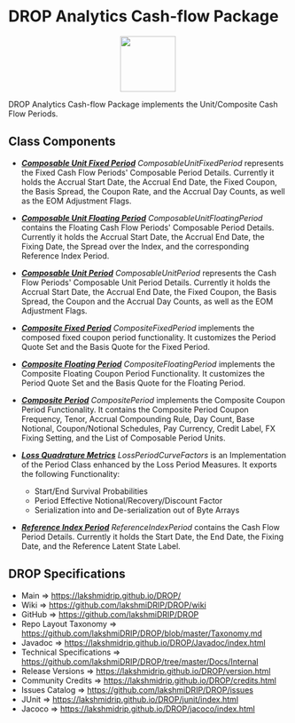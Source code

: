 # DROP Analytics Cash-flow Package

<p align="center"><img src="https://github.com/lakshmiDRIP/DROP/blob/master/DRIP_Logo.gif?raw=true" width="100"></p>

DROP Analytics Cash-flow Package implements the Unit/Composite Cash Flow Periods.

## Class Components

 * [***Composable Unit Fixed Period***](https://github.com/lakshmiDRIP/DROP/tree/master/src/main/java/org/drip/analytics/cashflow/ComposableUnitFixedPeriod.java)
 <i>ComposableUnitFixedPeriod</i> represents the Fixed Cash Flow Periods' Composable Period Details.
 Currently it holds the Accrual Start Date, the Accrual End Date, the Fixed Coupon, the Basis Spread, the 
 Coupon Rate, and the Accrual Day Counts, as well as the EOM Adjustment Flags.

 * [***Composable Unit Floating Period***](https://github.com/lakshmiDRIP/DROP/tree/master/src/main/java/org/drip/analytics/cashflow/ComposableUnitFloatingPeriod.java)
 <i>ComposableUnitFloatingPeriod</i> contains the Floating Cash Flow Periods' Composable Period Details.
 Currently it holds the Accrual Start Date, the Accrual End Date, the Fixing Date, the Spread over the
 Index, and the corresponding Reference Index Period.

 * [***Composable Unit Period***](https://github.com/lakshmiDRIP/DROP/tree/master/src/main/java/org/drip/analytics/cashflow/ComposableUnitPeriod.java)
 <i>ComposableUnitPeriod</i> represents the Cash Flow Periods' Composable Unit Period Details. Currently it
 holds the Accrual Start Date, the Accrual End Date, the Fixed Coupon, the Basis Spread, the Coupon and the
 Accrual Day Counts, as well as the EOM Adjustment Flags.

 * [***Composite Fixed Period***](https://github.com/lakshmiDRIP/DROP/tree/master/src/main/java/org/drip/analytics/cashflow/CompositeFixedPeriod.java)
 <i>CompositeFixedPeriod</i> implements the composed fixed coupon period functionality. It customizes the
 Period Quote Set and the Basis Quote for the Fixed Period.

 * [***Composite Floating Period***](https://github.com/lakshmiDRIP/DROP/tree/master/src/main/java/org/drip/analytics/cashflow/CompositeFloatingPeriod.java)
 <i>CompositeFloatingPeriod</i> implements the Composite Floating Coupon Period Functionality. It customizes
 the Period Quote Set and the Basis Quote for the Floating Period.

 * [***Composite Period***](https://github.com/lakshmiDRIP/DROP/tree/master/src/main/java/org/drip/analytics/cashflow/CompositePeriod.java)
 <i>CompositePeriod</i> implements the Composite Coupon Period Functionality. It contains the Composite
 Period Coupon Frequency, Tenor, Accrual Compounding Rule, Day Count, Base Notional, Coupon/Notional
 Schedules, Pay Currency, Credit Label, FX Fixing Setting, and the List of Composable Period Units.

 * [***Loss Quadrature Metrics***](https://github.com/lakshmiDRIP/DROP/tree/master/src/main/java/org/drip/analytics/cashflow/LossQuadratureMetrics.java)
 <i>LossPeriodCurveFactors</i> is an Implementation of the Period Class enhanced by the Loss Period Measures.
 It exports the following Functionality:
 	* Start/End Survival Probabilities
 	* Period Effective Notional/Recovery/Discount Factor
 	* Serialization into and De-serialization out of Byte Arrays

 * [***Reference Index Period***](https://github.com/lakshmiDRIP/DROP/tree/master/src/main/java/org/drip/analytics/cashflow/ReferenceIndexPeriod.java)
 <i>ReferenceIndexPeriod</i> contains the Cash Flow Period Details. Currently it holds the Start Date, the
 End Date, the Fixing Date, and the Reference Latent State Label.


## DROP Specifications

 * Main                     => https://lakshmidrip.github.io/DROP/
 * Wiki                     => https://github.com/lakshmiDRIP/DROP/wiki
 * GitHub                   => https://github.com/lakshmiDRIP/DROP
 * Repo Layout Taxonomy     => https://github.com/lakshmiDRIP/DROP/blob/master/Taxonomy.md
 * Javadoc                  => https://lakshmidrip.github.io/DROP/Javadoc/index.html
 * Technical Specifications => https://github.com/lakshmiDRIP/DROP/tree/master/Docs/Internal
 * Release Versions         => https://lakshmidrip.github.io/DROP/version.html
 * Community Credits        => https://lakshmidrip.github.io/DROP/credits.html
 * Issues Catalog           => https://github.com/lakshmiDRIP/DROP/issues
 * JUnit                    => https://lakshmidrip.github.io/DROP/junit/index.html
 * Jacoco                   => https://lakshmidrip.github.io/DROP/jacoco/index.html

